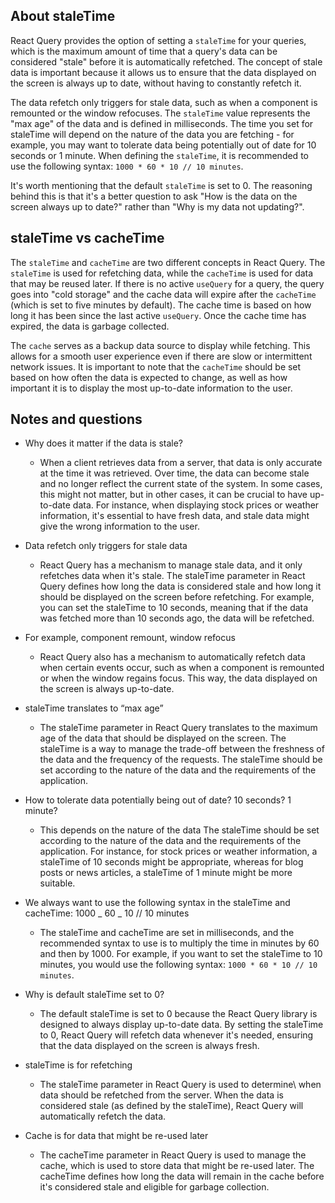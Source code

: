 ## About staleTime

React Query provides the option of setting a `staleTime` for your queries, which is the maximum amount of time that a query's data can be considered "stale" before it is automatically refetched. The concept of stale data is important because it allows us to ensure that the data displayed on the screen is always up to date, without having to constantly refetch it.

The data refetch only triggers for stale data, such as when a component is remounted or the window refocuses. The `staleTime` value represents the "max age" of the data and is defined in milliseconds. The time you set for staleTime will depend on the nature of the data you are fetching - for example, you may want to tolerate data being potentially out of date for 10 seconds or 1 minute. When defining the `staleTime`, it is recommended to use the following syntax: `1000 * 60 * 10 // 10 minutes`.

It's worth mentioning that the default `staleTime` is set to 0. The reasoning behind this is that it's a better question to ask "How is the data on the screen always up to date?" rather than "Why is my data not updating?".

## staleTime vs cacheTime

The `staleTime` and `cacheTime` are two different concepts in React Query. The `staleTime` is used for refetching data, while the `cacheTime` is used for data that may be reused later. If there is no active `useQuery` for a query, the query goes into "cold storage" and the cache data will expire after the `cacheTime` (which is set to five minutes by default). The cache time is based on how long it has been since the last active `useQuery`. Once the cache time has expired, the data is garbage collected.

The `cache` serves as a backup data source to display while fetching. This allows for a smooth user experience even if there are slow or intermittent network issues. It is important to note that the `cacheTime` should be set based on how often the data is expected to change, as well as how important it is to display the most up-to-date information to the user.

## Notes and questions

- Why does it matter if the data is stale?
  - When a client retrieves data from a server, that data is only accurate at the time it was retrieved. Over time, the data can become stale and no longer reflect the current state of the system. In some cases, this might not matter, but in other cases, it can be crucial to have up-to-date data. For instance, when displaying stock prices or weather information, it's essential to have fresh data, and stale data might give the wrong information to the user.
- Data refetch only triggers for stale data
  - React Query has a mechanism to manage stale data, and it only refetches data when it's stale. The staleTime parameter in React Query defines how long the data is considered stale and how long it should be displayed on the screen before refetching. For example, you can set the staleTime to 10 seconds, meaning that if the data was fetched more than 10 seconds ago, the data will be refetched.
- For example, component remount, window refocus
  - React Query also has a mechanism to automatically refetch data when certain events occur, such as when a component is remounted or when the window regains focus. This way, the data displayed on the screen is always up-to-date.
- staleTime translates to “max age”
  - The staleTime parameter in React Query translates to the maximum age of the data that should be displayed on the screen. The staleTime is a way to manage the trade-off between the freshness of the data and the frequency of the requests. The staleTime should be set according to the nature of the data and the requirements of the application.
- How to tolerate data potentially being out of date? 10 seconds? 1 minute?
  - This depends on the nature of the data The staleTime should be set according to the nature of the data and the requirements of the application. For instance, for stock prices or weather information, a staleTime of 10 seconds might be appropriate, whereas for blog posts or news articles, a staleTime of 1 minute might be more suitable.
- We always want to use the following syntax in the staleTime and cacheTime: 1000 _ 60 _ 10 // 10 minutes
  - The staleTime and cacheTime are set in milliseconds, and the recommended syntax to use is to multiply the time in minutes by 60 and then by 1000. For example, if you want to set the staleTime to 10 minutes, you would use the following syntax: `1000 * 60 * 10 // 10 minutes`.
- Why is default staleTime set to 0?

  - The default staleTime is set to 0 because the React Query library is designed to always display up-to-date data. By setting the staleTime to 0, React Query will refetch data whenever it's needed, ensuring that the data displayed on the screen is always fresh.

- staleTime is for refetching
  - The staleTime parameter in React Query is used to determine\ when data should be refetched from the server. When the data is considered stale (as defined by the staleTime), React Query will automatically refetch the data.
- Cache is for data that might be re-used later
  - The cacheTime parameter in React Query is used to manage the cache, which is used to store data that might be re-used later. The cacheTime defines how long the data will remain in the cache before it's considered stale and eligible for garbage collection.
